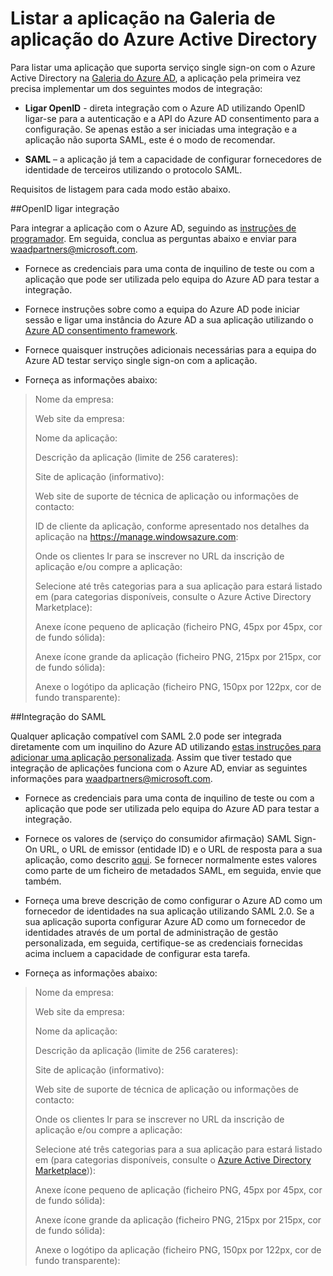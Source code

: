 <properties
   pageTitle="Listar a aplicação na Galeria de aplicação do Azure Active Directory"
   description="Como uma aplicação que suporta o início de sessão único na galeria do Azure Active Directory da lista | Microsoft Azure"
   services="active-directory"
   documentationCenter="dev-center-name"
   authors="bryanla"
   manager="mbaldwin"
   editor=""/>

<tags
   ms.service="active-directory"
   ms.devlang="na"
   ms.topic="article"
   ms.tgt_pltfrm="na"
   ms.workload="identity"
   ms.date="09/16/2016"
   ms.author="mbaldwin"/>


# <a name="listing-your-application-in-the-azure-active-directory-application-gallery"></a>Listar a aplicação na Galeria de aplicação do Azure Active Directory

Para listar uma aplicação que suporta serviço single sign-on com o Azure Active Directory na [Galeria do Azure AD](https://azure.microsoft.com/marketplace/active-directory/all/), a aplicação pela primeira vez precisa implementar um dos seguintes modos de integração:

* **Ligar OpenID** - direta integração com o Azure AD utilizando OpenID ligar-se para a autenticação e a API do Azure AD consentimento para a configuração. Se apenas estão a ser iniciadas uma integração e a aplicação não suporta SAML, este é o modo de recomendar.

* **SAML** – a aplicação já tem a capacidade de configurar fornecedores de identidade de terceiros utilizando o protocolo SAML.

Requisitos de listagem para cada modo estão abaixo.

##<a name="openid-connect-integration"></a>OpenID ligar integração

Para integrar a aplicação com o Azure AD, seguindo as [instruções de programador](active-directory-authentication-scenarios.md). Em seguida, conclua as perguntas abaixo e enviar para waadpartners@microsoft.com.

* Fornece as credenciais para uma conta de inquilino de teste ou com a aplicação que pode ser utilizada pelo equipa do Azure AD para testar a integração.  

* Fornece instruções sobre como a equipa do Azure AD pode iniciar sessão e ligar uma instância do Azure AD a sua aplicação utilizando o [Azure AD consentimento framework](active-directory-integrating-applications.md#overview-of-the-consent-framework). 

* Fornece quaisquer instruções adicionais necessárias para a equipa do Azure AD testar serviço single sign-on com a aplicação. 

* Forneça as informações abaixo:

> Nome da empresa:
> 
> Web site da empresa:
> 
> Nome da aplicação:
> 
> Descrição da aplicação (limite de 256 carateres):
> 
> Site de aplicação (informativo):
> 
> Web site de suporte de técnica de aplicação ou informações de contacto:
> 
> ID de cliente da aplicação, conforme apresentado nos detalhes da aplicação na https://manage.windowsazure.com:
> 
> Onde os clientes Ir para se inscrever no URL da inscrição de aplicação e/ou compre a aplicação:
> 
> Selecione até três categorias para a sua aplicação para estará listado em (para categorias disponíveis, consulte o Azure Active Directory Marketplace):
> 
> Anexe ícone pequeno de aplicação (ficheiro PNG, 45px por 45px, cor de fundo sólida):
> 
> Anexe ícone grande da aplicação (ficheiro PNG, 215px por 215px, cor de fundo sólida):
> 
> Anexe o logótipo da aplicação (ficheiro PNG, 150px por 122px, cor de fundo transparente):

##<a name="saml-integration"></a>Integração do SAML

Qualquer aplicação compatível com SAML 2.0 pode ser integrada diretamente com um inquilino do Azure AD utilizando [estas instruções para adicionar uma aplicação personalizada](active-directory-saas-custom-apps.md). Assim que tiver testado que integração de aplicações funciona com o Azure AD, enviar as seguintes informações para <waadpartners@microsoft.com>.

* Fornece as credenciais para uma conta de inquilino de teste ou com a aplicação que pode ser utilizada pelo equipa do Azure AD para testar a integração.  

* Fornece os valores de (serviço do consumidor afirmação) SAML Sign-On URL, o URL de emissor (entidade ID) e o URL de resposta para a sua aplicação, como descrito [aqui](active-directory-saas-custom-apps.md). Se fornecer normalmente estes valores como parte de um ficheiro de metadados SAML, em seguida, envie que também.

* Forneça uma breve descrição de como configurar o Azure AD como um fornecedor de identidades na sua aplicação utilizando SAML 2.0. Se a sua aplicação suporta configurar Azure AD como um fornecedor de identidades através de um portal de administração de gestão personalizada, em seguida, certifique-se as credenciais fornecidas acima incluem a capacidade de configurar esta tarefa.

* Forneça as informações abaixo:

> Nome da empresa:
> 
> Web site da empresa:
> 
> Nome da aplicação:
> 
> Descrição da aplicação (limite de 256 carateres):
> 
> Site de aplicação (informativo):
> 
> Web site de suporte de técnica de aplicação ou informações de contacto:
> 
> Onde os clientes Ir para se inscrever no URL da inscrição de aplicação e/ou compre a aplicação:
> 
> Selecione até três categorias para a sua aplicação para estará listado em (para categorias disponíveis, consulte o [Azure Active Directory Marketplace](https://azure.microsoft.com/marketplace/active-directory/))):
> 
> Anexe ícone pequeno de aplicação (ficheiro PNG, 45px por 45px, cor de fundo sólida):
> 
> Anexe ícone grande da aplicação (ficheiro PNG, 215px por 215px, cor de fundo sólida):
> 
> Anexe o logótipo da aplicação (ficheiro PNG, 150px por 122px, cor de fundo transparente):
